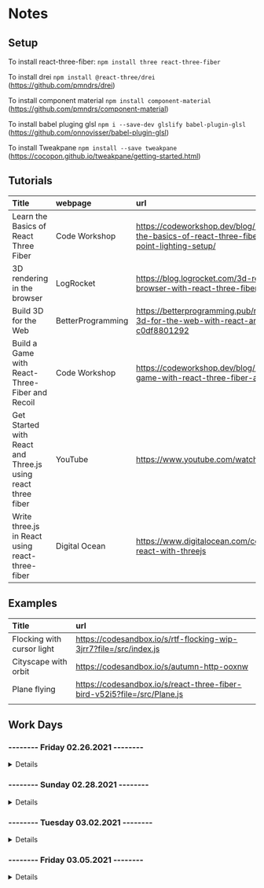 # Notes

## Setup

To install react-three-fiber: `npm install three react-three-fiber`

To install drei `npm install @react-three/drei` (https://github.com/pmndrs/drei)

To install component material `npm install component-material` (https://github.com/pmndrs/component-material)

To install babel pluging glsl `npm i --save-dev glslify babel-plugin-glsl` (https://github.com/onnovisser/babel-plugin-glsl)

To install Tweakpane `npm install --save tweakpane` (https://cocopon.github.io/tweakpane/getting-started.html)

## Tutorials

| Title | webpage | url | complete |
| :------------- | :------------- | :------------- | :------------- |
| Learn the Basics of React Three Fiber | Code Workshop | https://codeworkshop.dev/blog/2019-12-31-learn-the-basics-of-react-three-fiber-by-building-a-three-point-lighting-setup/ | ✅ |
| 3D rendering in the browser | LogRocket | https://blog.logrocket.com/3d-rendering-in-the-browser-with-react-three-fiber/ | ✅ |  
| Build 3D for the Web | BetterProgramming | https://betterprogramming.pub/react-three-fiber-build-3d-for-the-web-with-react-and-webgl-easily-c0df8801292 | ❌ |  
| Build a Game with React-Three-Fiber and Recoil | Code Workshop | https://codeworkshop.dev/blog/2020-06-23-build-a-game-with-react-three-fiber-and-recoil/ | ❌ |  
| Get Started with React and Three.js using react three fiber | YouTube | https://www.youtube.com/watch?v=fdtqqyeKRJk | ✅ |  
| Write three.js in React using react-three-fiber | Digital Ocean | https://www.digitalocean.com/community/tutorials/react-react-with-threejs | ✅ |

## Examples

| Title |  url |
| :------------- | :------------- | 
| Flocking with cursor light | https://codesandbox.io/s/rtf-flocking-wip-3jrr7?file=/src/index.js |
| Cityscape with orbit | https://codesandbox.io/s/autumn-http-ooxnw |
| Plane flying | https://codesandbox.io/s/react-three-fiber-bird-v52i5?file=/src/Plane.js |
|  |  |

## Work Days

### -------- Friday 02.26.2021 -------- 

<details>

#### To Do

- [x] update proposal
- [ ] find color palettes
- [ ] create a mockup

- [x] review three.js basics
- [x] compare three.js with react-three-fiber
- [x] read '3d rendering in the browser'
- [ ] read 'build 3d for the web'

- [x] program for 4 hours
- [x] render multiple objects

#### Log

8:30-10:00 Research Three.js

#### Notes

to start a project: `npm install three react-three-fiber`

add shadows with `shadowMap` (in `<Canvas>`), `castShadow` (objects), `receiveShadow` (plane)

Drei had `OrbitControls` which allows you to use your mouse to look around and zoom in

</details>

### -------- Sunday 02.28.2021 -------- 

<details>

#### To Do

- [ ] find color palettes
- [ ] create a mockup
- [x] brainstorm project name
- [ ] create component tree

- [x] review three.js basics
- [x] compare three.js with react-three-fiber
- [x] read '3d rendering in the browser'
- [x] read 'build 3d for the web'

#### Notes

</details>

### -------- Tuesday 03.02.2021 -------- 

<details>

#### To Do

- [ ] find color palettes
- [ ] create a mockup
- [ ] create component tree


#### Notes

for 3D elements: https://sketchfab.com/feed

to render gltf (or possibly glb??) files:

1. save .gltf file (and .bin) in /public folder

2. run `npx gltfjsx public/filename.gltf`

</details>

### -------- Friday 03.05.2021 -------- 

<details>

#### To Do

- [ ] find color palettes
- [ ] create a mockup
- [ ] create component tree

- [ ] explore new proj idea


#### Notes

glsl: shading

</details>